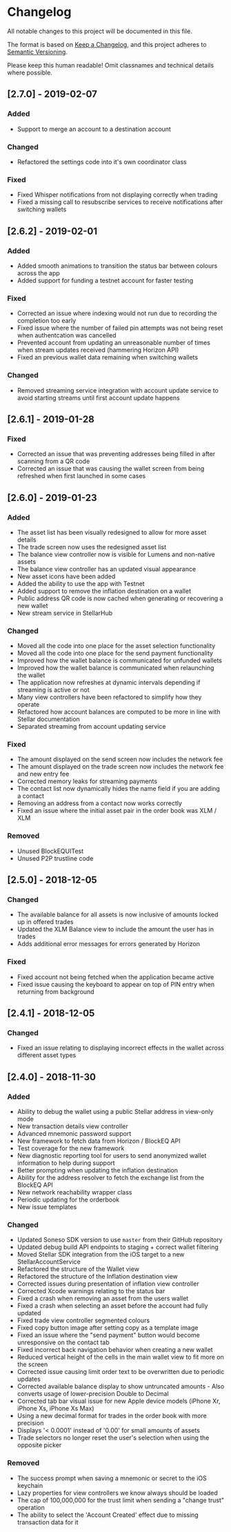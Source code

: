 # Changelog
All notable changes to this project will be documented in this file.

The format is based on [Keep a Changelog](https://keepachangelog.com/en/1.0.0/),
and this project adheres to [Semantic Versioning](https://semver.org/spec/v2.0.0.html).

Please keep this human readable! Omit classnames and technical details where possible.

## [2.7.0] - 2019-02-07
### Added
- Support to merge an account to a destination account

### Changed
- Refactored the settings code into it's own coordinator class

### Fixed
- Fixed Whisper notifications from not displaying correctly when trading
- Fixed a missing call to resubscribe services to receive notifications after switching wallets

## [2.6.2] - 2019-02-01
### Added
- Added smooth animations to transition the status bar between colours across the app
- Added support for funding a testnet account for faster testing

### Fixed
- Corrected an issue where indexing would not run due to recording the completion too early
- Fixed issue where the number of failed pin attempts was not being reset when authentcation was cancelled
- Prevented account from updating an unreasonable number of times when stream updates received (hammering Horizon API)
- Fixed an previous wallet data remaining when switching wallets 

### Changed
- Removed streaming service integration with account update service to avoid starting streams until first account update happens

## [2.6.1] - 2019-01-28
### Fixed
- Corrected an issue that was preventing addresses being filled in after scanning from a QR code
- Corrected an issue that was causing the wallet screen from being refreshed when first launched in some cases

## [2.6.0] - 2019-01-23
### Added
- The asset list has been visually redesigned to allow for more asset details
- The trade screen now uses the redesigned asset list
- The balance view controller now is visible for Lumens and non-native assets
- The balance view controller has an updated visual appearance
- New asset icons have been added
- Added the ability to use the app with Testnet
- Added support to remove the inflation destination on a wallet
- Public address QR code is now cached when generating or recovering a new wallet
- New stream service in StellarHub

### Changed
- Moved all the code into one place for the asset selection functionality
- Moved all the code into one place for the send payment functionality
- Improved how the wallet balance is communicated for unfunded wallets
- Improved how the wallet balance is communicated when relaunching the wallet
- The application now refreshes at dynamic intervals depending if streaming is active or not
- Many view controllers have been refactored to simplify how they operate
- Refactored how account balances are computed to be more in line with Stellar documentation
- Separated streaming from account updating service

### Fixed
- The amount displayed on the send screen now includes the network fee
- The amount displayed on the trade screen now includes the network fee and new entry fee
- Corrected memory leaks for streaming payments
- The contact list now dynamically hides the name field if you are adding a contact
- Removing an address from a contact now works correctly
- Fixed an issue where the initial asset pair in the order book was XLM / XLM

### Removed
- Unused BlockEQUITest
- Unused P2P trustline code

## [2.5.0] - 2018-12-05
### Changed
- The available balance for all assets is now inclusive of amounts locked up in offered trades
- Updated the XLM Balance view to include the amount the user has in trades
- Adds additional error messages for errors generated by Horizon

### Fixed
- Fixed account not being fetched when the application became active
- Fixed issue causing the keyboard to appear on top of PIN entry when returning from background

## [2.4.1] - 2018-12-05
### Changed
- Fixed an issue relating to displaying incorrect effects in the wallet across different asset types

## [2.4.0] - 2018-11-30
### Added
- Ability to debug the wallet using a public Stellar address in view-only mode
- New transaction details view controller
- Advanced mnemonic password support
- New framework to fetch data from Horizon / BlockEQ API
- Test coverage for the new framework
- New diagnostic reporting tool for users to send anonymized wallet information to help during support
- Better prompting when updating the inflation destination
- Ability for the address resolver to fetch the exchange list from the BlockEQ API
- New network reachability wrapper class
- Periodic updating for the orderbook
- New issue templates

### Changed
- Updated Soneso SDK version to use `master` from their GitHub repository
- Updated debug build API endpoints to staging + correct wallet filtering
- Moved Stellar SDK integration from the iOS target to a new StellarAccountService
- Refactored the structure of the Wallet view
- Refactored the structure of the Inflation destination view
- Corrected issues during presentation of inflation view controller 
- Corrected Xcode warnings relating to the status bar
- Fixed a crash when removing an asset from the users wallet
- Fixed a crash when selecting an asset before the account had fully updated
- Fixed trade view controller segmented colours
- Fixed copy button image after setting copy as a template image 
- Fixed an issue where the "send payment" button would become unresponsive on the contact tab
- Fixed incorrect back navigation behavior when creating a new wallet
- Reduced vertical height of the cells in the main wallet view to fit more on the screen
- Corrected issue causing limit order text to be overwritten due to periodic updates
- Corrected available balance display to show untruncated amounts - Also converts usage of lower-precision Double to Decimal 
- Corrected tab bar visual issue for new Apple device models (iPhone Xr, iPhone Xs, iPhone Xs Max)
- Using a new decimal format for trades in the order book with more precision
- Displays '< 0.0001' instead of '0.00' for small amounts of assets 
- Trade selectors no longer reset the user's selection when using the opposite picker

### Removed
- The success prompt when saving a mnemonic or secret to the iOS keychain 
- Lazy properties for view controllers we know always should be loaded 
- The cap of 100,000,000 for the trust limit when sending a "change trust" operation
- The ability to select the 'Account Created' effect due to missing transaction data for it

